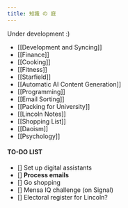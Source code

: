 ```yaml
---
title: 知識 の 庭
---
```

Under development :)

 - [[Development and Syncing]]
 - [[Finance]]
 - [[Cooking]]
 - [[Fitness]]
 - [[Starfield]]
 - [[Automatic AI Content Generation]]
 - [[Programming]]
 - [[Email Sorting]]
 - [[Packing for University]]
 - [[Lincoln Notes]]
 - [[Shopping List]]
 - [[Daoism]]
 - [[Psychology]]
#### TO-DO LIST
 - [] Set up digital assistants
 - [] **Process emails**
 - [] Go shopping
 - [] Mensa IQ challenge (on Signal)
 - [] Electoral register for Lincoln?